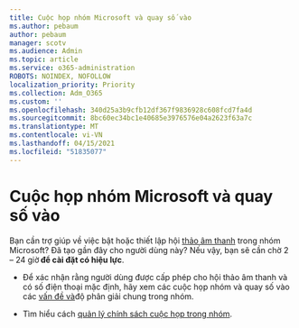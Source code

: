 ```yaml
---
title: Cuộc họp nhóm Microsoft và quay số vào
ms.author: pebaum
author: pebaum
manager: scotv
ms.audience: Admin
ms.topic: article
ms.service: o365-administration
ROBOTS: NOINDEX, NOFOLLOW
localization_priority: Priority
ms.collection: Adm_O365
ms.custom: ''
ms.openlocfilehash: 340d25a3b9cfb12df367f9836928c608fcd7fa4d
ms.sourcegitcommit: 8bc60ec34bc1e40685e3976576e04a2623f63a7c
ms.translationtype: MT
ms.contentlocale: vi-VN
ms.lasthandoff: 04/15/2021
ms.locfileid: "51835077"
---
```

# <a name="microsoft-teams-meetings-and-dial-in"></a>Cuộc họp nhóm Microsoft và quay số vào

Bạn cần trợ giúp về việc bật hoặc thiết lập hội [thảo âm thanh](https://docs.microsoft.com/microsoftteams/audio-conferencing-in-office-365) trong nhóm Microsoft? Đã tạo gần đây cho người dùng này? Nếu vậy, bạn sẽ cần chờ 2 – 24 giờ **để cài đặt có hiệu lực**.

- Để xác nhận rằng người dùng được cấp phép cho hội thảo âm thanh và có số điện thoại mặc định, hãy xem các cuộc họp nhóm và quay số vào các [vấn đề và](https://docs.microsoft.com/microsoftteams/known-issues)độ phân giải chung trong nhóm.

- Tìm hiểu cách [quản lý chính sách cuộc họp trong nhóm](https://docs.microsoft.com/microsoftteams/meeting-policies-in-teams). 

